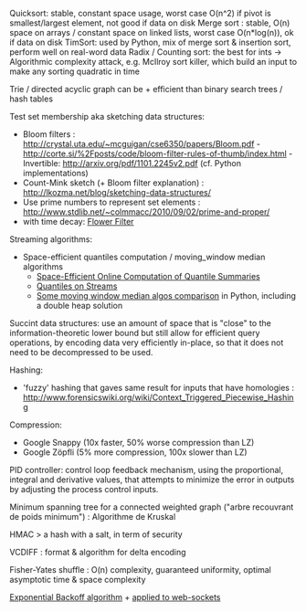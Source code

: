 Quicksort: stable, constant space usage, worst case O(n^2) if pivot is smallest/largest element, not good if data on disk
Merge sort : stable, O(n) space on arrays / constant space on linked lists, worst case O(n*log(n)), ok if data on disk
TimSort: used by Python, mix of merge sort & insertion sort, perform well on real-word data
Radix / Counting sort: the best for ints
-> Algorithmic complexity attack, e.g. McIlroy sort killer, which build an input to make any sorting quadratic in time

Trie / directed acyclic graph can be + efficient than binary search trees / hash tables

Test set membership aka sketching data structures:
- Bloom filters : http://crystal.uta.edu/~mcguigan/cse6350/papers/Bloom.pdf - http://corte.si/%2Fposts/code/bloom-filter-rules-of-thumb/index.html - Invertible: http://arxiv.org/pdf/1101.2245v2.pdf (cf. Python implementations)
- Count-Mink sketch (+ Bloom filter explanation) : http://lkozma.net/blog/sketching-data-structures/
- Use prime numbers to represent set elements : http://www.stdlib.net/~colmmacc/2010/09/02/prime-and-proper/
- with time decay: [Flower Filter](http://eng.kifi.com/flower-filter-an-update/)

Streaming algorithms:
- Space-efficient quantiles computation / moving_window median algorithms
    * [Space-Efficient Online Computation of Quantile Summaries](http://infolab.stanford.edu/~datar/courses/cs361a/papers/quantiles.pdf)
    * [Quantiles on Streams](http://www.cs.ucsb.edu/~suri/psdir/ency.pdf) 
    * [Some moving window median algos comparison](https://github.com/kwgoodman/roly) in Python, including a double heap solution

Succint data structures: use an amount of space that is "close" to the information-theoretic lower bound but still allow for efficient query operations, by encoding data very efficiently in-place, so that it does not need to be decompressed to be used.

Hashing:
- 'fuzzy' hashing that gaves same result for inputs that have homologies : http://www.forensicswiki.org/wiki/Context_Triggered_Piecewise_Hashing

Compression:
- Google Snappy (10x faster, 50% worse compression than LZ)
- Google Zöpfli (5% more compression, 100x slower than LZ)

PID controller: control loop feedback mechanism, using the proportional, integral and derivative values,
    that attempts to minimize the error in outputs by adjusting the process control inputs.

Minimum spanning tree for a connected weighted graph ("arbre recouvrant de poids minimum") : Algorithme de Kruskal

HMAC > a hash with a salt, in term of security

VCDIFF : format & algorithm for delta encoding

Fisher-Yates shuffle : O(n) complexity, guaranteed uniformity, optimal asymptotic time & space complexity

[Exponential Backoff algorithm](http://en.wikipedia.org/wiki/Exponential_backoff#Binary_exponential_backoff_.2F_truncated_exponential_backoff) + [applied to web-sockets](http://blog.johnryding.com/post/78544969349/how-to-reconnect-web-sockets-in-a-realtime-web-app)
